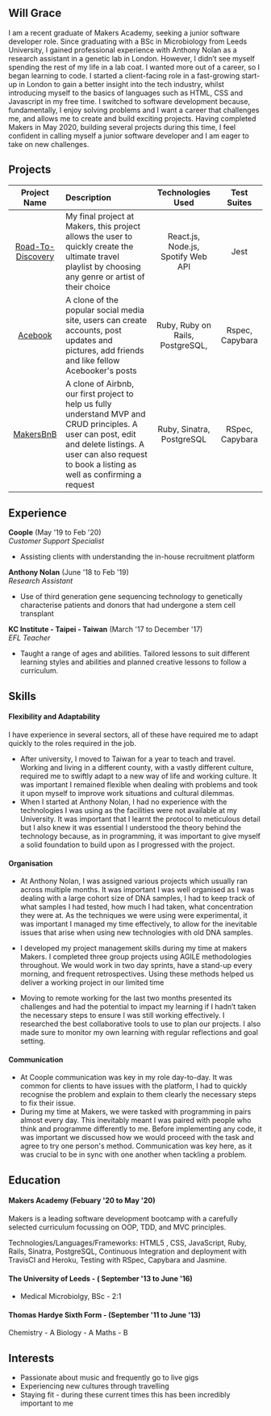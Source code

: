 ## Will Grace
 
I am a recent graduate of Makers Academy, seeking a junior software developer role.
Since graduating with a BSc in Microbiology from Leeds University, I gained professional experience with Anthony Nolan as a research assistant in a genetic lab in London. However, I didn’t see myself spending the rest of my life in a lab coat. I wanted more out of a career, so I began learning to code. I started a client-facing role in a fast-growing start-up in London to gain a better insight into the tech industry, whilst introducing myself to the basics of languages such as HTML, CSS and Javascript in my free time.
I switched to software development because, fundamentally, I enjoy solving problems and I want a career that challenges me, and allows me to create and build exciting projects. Having completed Makers in May 2020, building several projects during this time,  I feel confident in calling myself a junior software developer and I am eager to take on new challenges.
 
 
## Projects
 
|      Project Name    |                                                                                                    Description                                                                                                   |       Technologies <br> Used       |   Test Suites   |
|:------------------:|:----------------------------------------------------------------------------------------------------------------------------------------------------------------------------------------------------------------|:----------------------------------:|:---------------:|
| [Road-To-Discovery](https://github.com/Team-react/Playlist_App) | My final project at Makers, this project allows the user to quickly create the ultimate travel playlist by choosing any genre or artist of their choice                                         | React.js, Node.js, Spotify Web API |       Jest      |
| [Acebook](https://github.com/Untitled-Team-Acebook/acebook-Untitled-Team)         | A clone of the popular social media site, users can create accounts, post updates and pictures, add friends and like fellow Acebooker's posts                                                                    |  Ruby, Ruby on Rails, PostgreSQL,  | Rspec, Capybara |
|[ MakersBnB ](https://github.com/WilliamJGrace/Makersbnb)         | A clone of Airbnb, our first project to help us fully understand MVP and CRUD principles. A user can post, edit and delete listings. A user can also request to book a listing as well as confirming a request |      Ruby, Sinatra, PostgreSQL     |       RSpec, Capybara     |
## Experience
 
**Coople** (May '19 to Feb '20)   
*Customer Support Specialist*
- Assisting clients with understanding the in-house recruitment platform
 
**Anthony Nolan** (June '18 to Feb '19)  
*Research Assistant* 
- Use of third generation gene sequencing technology to genetically characterise patients and donors that had undergone a stem cell transplant
 
**KC Institute - Taipei - Taiwan** (March '17 to December '17)  
*EFL Teacher*
- Taught a range of ages and abilities. Tailored lessons to suit different learning styles and abilities and planned creative lessons to follow a curriculum.
 
 
 
 
## Skills
 
 
 
#### Flexibility and Adaptability
I have experience in several sectors, all of these have required me to adapt quickly to the roles required in the job.
* After university, I moved to Taiwan for a year to teach and travel. Working and living in a different county, with a vastly different culture, required me to swiftly adapt to a new way of life and working culture. It was important I remained flexible when dealing with problems and took it upon myself to improve work situations and cultural dilemmas.
* When I started at Anthony Nolan, I had no experience with the technologies I was using as the facilities were not available at my University. It was important that I learnt the protocol to meticulous detail but I also knew it was essential I understood the theory behind the technology because, as in programming, it was important to give myself a solid foundation to build upon as I progressed with the project.
 
 
#### Organisation
* At Anthony Nolan, I was assigned various projects which usually ran across multiple months. It was important I was well organised as I was dealing with a large cohort size of DNA samples, I had to keep track of what samples I had tested, how much I had taken, what concentration they were at. As the techniques we were using were experimental, it was important I managed my time effectively, to allow for the inevitable issues that arise when using new technologies with old DNA samples.
* I developed my project management skills during my time at makers Makers. I completed three group projects using AGILE methodologies throughout.
We would work in two day sprints, have a stand-up every morning, and frequent retrospectives.  Using these methods helped us deliver a working project in our limited time
 
* Moving to remote working for the last two months presented its challenges and had the potential to impact my learning if I hadn’t taken the necessary steps to ensure I was still working effectively. I researched the best collaborative tools to use to plan our projects. I also made sure to monitor my own learning with regular reflections and goal setting.
 
#### Communication
* At Coople communication was key in my role day-to-day. It was common for clients to have issues with the platform, I had to quickly recognise the problem and explain to them clearly the necessary steps to fix their issue.
* During my time at Makers, we were tasked with programming in pairs almost every day. This inevitably meant I was paired with people who think and programme differently to me. Before implementing any code, it was important we discussed how we would proceed with the task and agree to try one person's method. Communication was key here, as it was crucial to be in sync with one another when tackling a problem.
 
 
 
## Education
 
#### Makers Academy (Febuary '20 to May '20)
 
Makers is a leading software development bootcamp with a carefully selected curriculum focussing on OOP, TDD, and MVC principles.
 
Technologies/Languages/Frameworks: HTML5 , CSS, JavaScript, Ruby, Rails, Sinatra, PostgreSQL, Continuous Integration and deployment with TravisCI and Heroku, Testing with RSpec, Capybara and Jasmine.
 
#### The University of Leeds - ( September '13 to June '16)
 
- Medical Microbiolgy, BSc - 2:1
 
#### Thomas Hardye Sixth Form - (September '11 to June '13)
 
Chemistry - A
Biology - A
Maths - B
 
 
## Interests
 
* Passionate about music and frequently go to live gigs
* Experiencing new cultures through travelling
* Staying fit - during these current times this has been incredibly important to me
 
 

